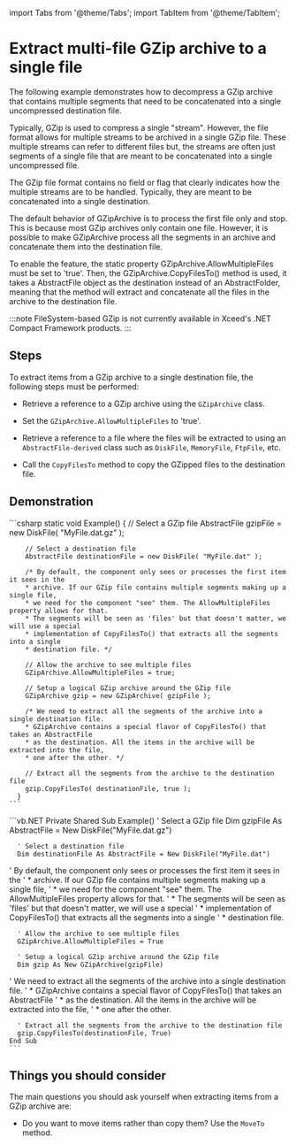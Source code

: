 import Tabs from '@theme/Tabs';
import TabItem from '@theme/TabItem';

# Extract multi-file GZip archive to a single file

The following example demonstrates how to decompress a GZip archive that contains multiple segments that need to be concatenated into a single uncompressed destination file.

Typically, GZip is used to compress a single "stream". However, the file format allows for multiple streams to be archived in a single GZip file. These multiple streams can refer to different files but, the streams are often just segments of a single file that are meant to be concatenated into a single uncompressed file.

The GZip file format contains no field or flag that clearly indicates how the multiple streams are to be handled. Typically, they are meant to be concatenated into a single destination.

The default behavior of GZipArchive is to process the first file only and stop. This is because most GZip archives only contain one file. However, it is possible to make GZipArchive process all the segments in an archive and concatenate them into the destination file.

To enable the feature, the static property GZipArchive.AllowMultipleFiles must be set to 'true'. Then, the GZipArchive.CopyFilesTo() method is used, it takes a AbstractFile object as the destination instead of an AbstractFolder, meaning that the method will extract and concatenate all the files in the archive to the destination file.

:::note
FileSystem-based GZip is not currently available in Xceed's .NET Compact Framework products.
:::

## Steps
To extract items from a GZip archive to a single destination file, the following steps must be performed:

- Retrieve a reference to a GZip archive using the `GZipArchive` class. 

- Set the `GZipArchive.AllowMultipleFiles` to 'true'.

- Retrieve a reference to a file where the files will be extracted to using an `AbstractFile-derived` class such as `DiskFile`, `MemoryFile`, `FtpFile`, etc. 

- Call the `CopyFilesTo` method to copy the GZipped files to the destination file.

## Demonstration

<Tabs>
  <TabItem value="csharp" label="C#" default>
    ```csharp
      static void Example()
      {
        // Select a GZip file
        AbstractFile gzipFile = new DiskFile( "MyFile.dat.gz" );

        // Select a destination file
        AbstractFile destinationFile = new DiskFile( "MyFile.dat" );

        /* By default, the component only sees or processes the first item it sees in the
        * archive. If our GZip file contains multiple segments making up a single file,
        * we need for the component "see" them. The AllowMultipleFiles property allows for that.
        * The segments will be seen as 'files' but that doesn't matter, we will use a special
        * implementation of CopyFilesTo() that extracts all the segments into a single
        * destination file. */

        // Allow the archive to see multiple files
        GZipArchive.AllowMultipleFiles = true;

        // Setup a logical GZip archive around the GZip file
        GZipArchive gzip = new GZipArchive( gzipFile );

        /* We need to extract all the segments of the archive into a single destination file.
        * GZipArchive contains a special flavor of CopyFilesTo() that takes an AbstractFile
        * as the destination. All the items in the archive will be extracted into the file,
        * one after the other. */

        // Extract all the segments from the archive to the destination file
        gzip.CopyFilesTo( destinationFile, true );
      }
    ```
  </TabItem>
  <TabItem value="vb.net" label="Visual Basic .NET">
    ```vb.NET
      Private Shared Sub Example()
      ' Select a GZip file
      Dim gzipFile As AbstractFile = New DiskFile("MyFile.dat.gz")

      ' Select a destination file
      Dim destinationFile As AbstractFile = New DiskFile("MyFile.dat")

'       By default, the component only sees or processes the first item it sees in the
'       * archive. If our GZip file contains multiple segments making up a single file,
'       * we need for the component "see" them. The AllowMultipleFiles property allows for that.
'       * The segments will be seen as 'files' but that doesn't matter, we will use a special
'       * implementation of CopyFilesTo() that extracts all the segments into a single
'       * destination file. 

      ' Allow the archive to see multiple files
      GZipArchive.AllowMultipleFiles = True

      ' Setup a logical GZip archive around the GZip file
      Dim gzip As New GZipArchive(gzipFile)

'       We need to extract all the segments of the archive into a single destination file.
'       * GZipArchive contains a special flavor of CopyFilesTo() that takes an AbstractFile
'       * as the destination. All the items in the archive will be extracted into the file,
'       * one after the other. 

      ' Extract all the segments from the archive to the destination file
      gzip.CopyFilesTo(destinationFile, True)
    End Sub
    ```
  </TabItem>
</Tabs>

## Things you should consider

The main questions you should ask yourself when extracting items from a GZip archive are:

- Do you want to move items rather than copy them? Use the `MoveTo` method.